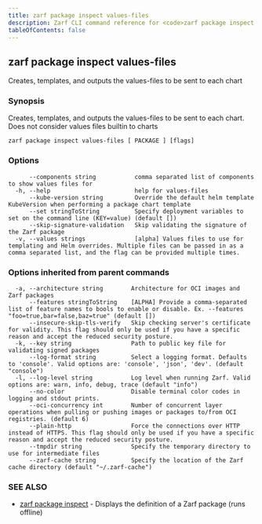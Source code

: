 ```yaml
---
title: zarf package inspect values-files
description: Zarf CLI command reference for <code>zarf package inspect values-files</code>.
tableOfContents: false
---
```


<!-- Page generated by Zarf; DO NOT EDIT -->

## zarf package inspect values-files

Creates, templates, and outputs the values-files to be sent to each chart

### Synopsis

Creates, templates, and outputs the values-files to be sent to each chart. Does not consider values files builtin to charts

```
zarf package inspect values-files [ PACKAGE ] [flags]
```

### Options

```
      --components string           comma separated list of components to show values files for
  -h, --help                        help for values-files
      --kube-version string         Override the default helm template KubeVersion when performing a package chart template
      --set stringToString          Specify deployment variables to set on the command line (KEY=value) (default [])
      --skip-signature-validation   Skip validating the signature of the Zarf package
  -v, --values strings              [alpha] Values files to use for templating and Helm overrides. Multiple files can be passed in as a comma separated list, and the flag can be provided multiple times.
```

### Options inherited from parent commands

```
  -a, --architecture string        Architecture for OCI images and Zarf packages
      --features stringToString    [ALPHA] Provide a comma-separated list of feature names to bools to enable or disable. Ex. --features "foo=true,bar=false,baz=true" (default [])
      --insecure-skip-tls-verify   Skip checking server's certificate for validity. This flag should only be used if you have a specific reason and accept the reduced security posture.
  -k, --key string                 Path to public key file for validating signed packages
      --log-format string          Select a logging format. Defaults to 'console'. Valid options are: 'console', 'json', 'dev'. (default "console")
  -l, --log-level string           Log level when running Zarf. Valid options are: warn, info, debug, trace (default "info")
      --no-color                   Disable terminal color codes in logging and stdout prints.
      --oci-concurrency int        Number of concurrent layer operations when pulling or pushing images or packages to/from OCI registries. (default 6)
      --plain-http                 Force the connections over HTTP instead of HTTPS. This flag should only be used if you have a specific reason and accept the reduced security posture.
      --tmpdir string              Specify the temporary directory to use for intermediate files
      --zarf-cache string          Specify the location of the Zarf cache directory (default "~/.zarf-cache")
```

### SEE ALSO

* [zarf package inspect](/commands/zarf_package_inspect/)	 - Displays the definition of a Zarf package (runs offline)

